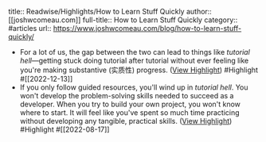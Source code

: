 title:: Readwise/Highlights/How to Learn Stuff Quickly
author:: [[joshwcomeau.com]]
full-title:: How to Learn Stuff Quickly
category:: #articles
url:: https://www.joshwcomeau.com/blog/how-to-learn-stuff-quickly/
- For a lot of us, the gap between the two can lead to things like *tutorial hell*—getting stuck doing tutorial after tutorial without ever feeling like you're making substantive (实质性) progress. ([View Highlight](https://read.readwise.io/read/01gm50p1fxat3jkn671eb56xb0)) #Highlight #[[2022-12-13]]
- If you only follow guided resources, you'll wind up in *tutorial hell*. You won't develop the problem-solving skills needed to succeed as a developer. When you try to build your own project, you won't know where to start. It will feel like you've spent so much time practicing without developing any tangible, practical skills. ([View Highlight](https://read.readwise.io/read/01gan69j0skxggt11fjb3zxk7p)) #Highlight #[[2022-08-17]]
